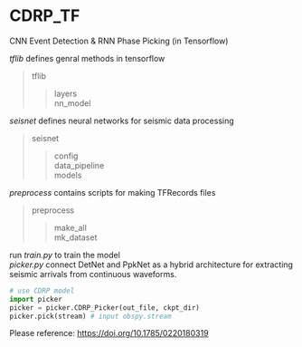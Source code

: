 # CDRP_TF
CNN Event Detection &amp; RNN Phase Picking (in Tensorflow)  
  
*tflib* defines genral methods in tensorflow  
> tflib
>> layers  
>> nn_model
  
*seisnet* defines neural networks for seismic data processing  
> seisnet
>> config  
>> data_pipeline  
>> models  
  
*preprocess* contains scripts for making TFRecords files  
> preprocess
>> make_all  
>> mk_dataset
  
run *train.py* to train the model  
*picker.py* connect DetNet and PpkNet as a hybrid architecture for extracting seismic arrivals from continuous waveforms.
```python
# use CDRP model
import picker
picker = picker.CDRP_Picker(out_file, ckpt_dir)
picker.pick(stream) # input obspy.stream
```

Please reference: https://doi.org/10.1785/0220180319

